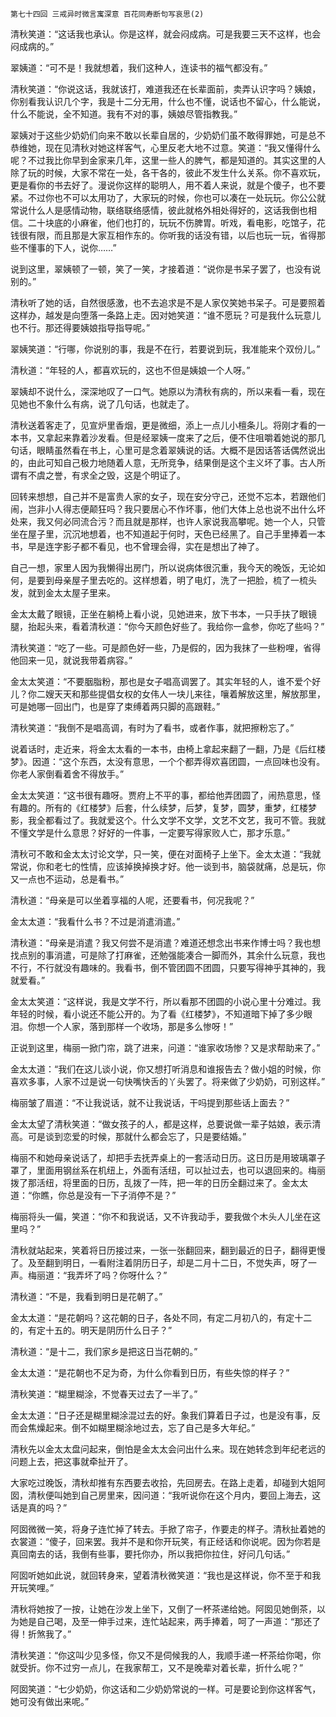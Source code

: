     第七十四回 三戒异时微言寓深意 百花同寿断句写哀思(2) 

   清秋笑道：“这话我也承认。你是这样，就会闷成病。可是我要三天不这样，也会闷成病的。”

   翠姨道：“可不是！我就想着，我们这种人，连读书的福气都没有。”

   清秋笑道：“你说这话，我就该打，难道我还在长辈面前，卖弄认识字吗？姨娘，你别看我认识几个字，我是十二分无用，什么也不懂，说话也不留心，什么能说，什么不能说，全不知道。我有不对的事，姨娘尽管指教我。”

   翠姨对于这些少奶奶们向来不敢以长辈自居的，少奶奶们虽不敢得罪她，可是总不恭维她，现在见清秋对她这样客气，心里反老大地不过意。笑道：“我又懂得什么呢？不过我比你早到金家来几年，这里一些人的脾气，都是知道的。其实这里的人除了玩的时候，大家不常在一处，各干各的，彼此不发生什么关系。你不喜欢玩，更是看你的书去好了。漫说你这样的聪明人，用不着人来说，就是个傻子，也不要紧。不过你也不可以太用功了，大家玩的时候，你也可以凑在一处玩玩。你公公就常说什么人是感情动物，联络联络感情，彼此就格外相处得好的，这话我倒也相信。二十块底的小麻雀，他们也打的，玩玩不伤脾胃。听戏，看电影，吃馆子，花钱很有限，而且那是大家互相作东的。你听我的话没有错，以后也玩一玩，省得那些不懂事的下人，说你……”

   说到这里，翠姨顿了一顿，笑了一笑，才接着道：“说你是书呆子罢了，也没有说别的。”

   清秋听了她的话，自然很感激，也不去追求是不是人家仅笑她书呆子。可是要照着这样办，越发是向堕落一条路上走。因对她笑道：“谁不愿玩？可是我什么玩意儿也不行。那还得要姨娘指导指导呢。”

   翠姨笑道：“行哪，你说别的事，我是不在行，若要说到玩，我准能来个双份儿。”

   清秋道：“年轻的人，都喜欢玩的，这也不但是姨娘一个人呀。”

   翠姨却不说什么，深深地叹了一口气。她原以为清秋有病的，所以来看一看，现在见她也不象什么有病，说了几句话，也就走了。

   清秋送着客走了，见宣炉里香烟，更是微细，添上一点儿小檀条儿。将刚才看的一本书，又拿起来靠着沙发看。但是经翠姨一度来了之后，便不住咀嚼着她说的那几句话，眼睛虽然看在书上，心里可是念着翠姨说的话。大概不是因话答话偶然说出的，由此可知自己极力地随着人意，无所竞争，结果倒是这个主义坏了事。古人所谓有不虞之誉，有求全之毁，这是个明证了。

   回转来想想，自己并不是富贵人家的女子，现在安分守己，还觉不忘本，若跟他们闹，岂非小人得志便颠狂吗？我只要居心不作坏事，他们大体上总也说不出什么坏处来，我又何必同流合污？而且就是那样，也许人家说我高攀呢。她一个人，只管坐在屋子里，沉沉地想着，也不知道起于何时，天色已经黑了。自己手里捧着一本书，早是连字影子都不看见，也不曾理会得，实在是想出了神了。

   自己一想，家里人因为我懒得出房门，所以说病体很沉重，我今天的晚饭，无论如何，是要到母亲屋子里去吃的。这样想着，明了电灯，洗了一把脸，梳了一梳头发，就到金太太屋子里来。

   金太太戴了眼镜，正坐在躺椅上看小说，见她进来，放下书本，一只手扶了眼镜腿，抬起头来，看着清秋道：“你今天颜色好些了。我给你一盒参，你吃了些吗？”

   清秋笑道：“吃了一些。可是颜色好一些，乃是假的，因为我抹了一些粉哩，省得他回来一见，就说我带着病容。”

   金太太笑道：“不要胭脂粉，那也是女子唱高调罢了。其实年轻的人，谁不爱个好儿？你二嫂天天和那些提倡女权的女伟人一块儿来往，嚷着解放这里，解放那里，可是她哪一回出门，也是穿了束缚着两只脚的高跟鞋。”

   清秋笑道：“我倒不是唱高调，有时为了看书，或者作事，就把擦粉忘了。”

   说着话时，走近来，将金太太看的一本书，由椅上拿起来翻了一翻，乃是《后红楼梦》。因道：“这个东西，太没有意思，一个个都弄得欢喜团圆，一点回味也没有。你老人家倒看着舍不得放手。”

   金太太笑道：“这书很有趣呀。贾府上不平的事，都给他弄团圆了，闹热意思，怪有趣的。所有的《红楼梦》后套，什么续梦，后梦，复梦，圆梦，重梦，红楼梦影，我全都看过了。我就爱这个。什么文学不文学，文艺不文艺，我可不管。我就不懂文学是什么意思？好好的一件事，一定要写得家败人亡，那才乐意。”

   清秋可不敢和金太太讨论文学，只一笑，便在对面椅子上坐下。金太太道：“我就常说，你和老七的性情，应该掉换掉换才好。他一谈到书，脑袋就痛，总是玩，你又一点也不运动，总是看书。”

   清秋道：“母亲是可以坐着享福的人呢，还要看书，何况我呢？”

   金太太道：“我看什么书？不过是消遣消遣。”

   清秋道：“母亲是消遣？我又何尝不是消遣？难道还想念出书来作博士吗？我也想找点别的事消遣，可是除了打麻雀，还勉强能凑合一脚而外，其余什么玩意，我也不行，不行就没有趣味的。我看书，倒不管团圆不团圆，只要写得神乎其神的，我就爱看。”

   金太太笑道：“这样说，我是文学不行，所以看那不团圆的小说心里十分难过。我年轻的时候，看小说还不能公开的。为了看《红楼梦》，不知道暗下掉了多少眼泪。你想一个人家，落到那样一个收场，那是多么惨呀！”

   正说到这里，梅丽一掀门帘，跳了进来，问道：“谁家收场惨？又是求帮助来了。”

   金太太道：“我们在这儿谈小说，你又想打听消息和谁报告去？做小姐的时候，你喜欢多事，人家不过是说一句快嘴快舌的丫头罢了。将来做了少奶奶，可别这样。”

   梅丽皱了眉道：“不让我说话，就不让我说话，干吗提到那些话上面去？”

   金太太望了清秋笑道：“做女孩子的人，都是这样，总要说做一辈子姑娘，表示清高。可是谈到恋爱的时候，那就什么都会忘了，只是要结婚。”

   梅丽不和她母亲说话了，却把手去抚弄桌上的一套活动日历。这日历是用玻璃罩子罩了，里面用钢丝系在机纽上，外面有活纽，可以扯过去，也可以退回来的。梅丽拨了那活纽，将里面的日历，乱拨了一阵，把一年的日历全翻过来了。金太太道：“你瞧，你总是没有一下子消停不是？”

   梅丽将头一偏，笑道：“你不和我说话，又不许我动手，要我做个木头人儿坐在这里吗？”

   清秋就站起来，笑着将日历接过来，一张一张翻回来，翻到最近的日子，翻得更慢了。及至翻到明日，一看附注着阴历日子，却是二月十二日，不觉失声，呀了一声。梅丽道：“我弄坏了吗？你呀什么？”

   清秋道：“不是，我看到明日是花朝了。”

   金太太道：“是花朝吗？这花朝的日子，各处不同，有定二月初八的，有定十二的，有定十五的。明天是阴历什么日子？”

   清秋道：“是十二，我们家乡是把这日当花朝的。”

   金太太道：“是花朝也不足为奇，为什么你看到日历，有些失惊的样子？”

   清秋笑道：“糊里糊涂，不觉春天过去了一半了。”

   金太太道：“日子还是糊里糊涂混过去的好。象我们算着日子过，也是没有事，反而会焦燥起来。倒不如糊里糊涂地过去，忘了自己是多大年纪。”

   清秋先以金太太盘问起来，倒怕是金太太会问出什么来。现在她转念到年纪老远的问题上去，把这事就牵扯开了。

   大家吃过晚饭，清秋却推有东西要去收拾，先回房去。在路上走着，却碰到大姐阿囡，清秋便叫她到自己房里来，因问道：“我听说你在这个月内，要回上海去，这话是真的吗？”

   阿囡微微一笑，将身子连忙掉了转去。手掀了帘子，作要走的样子。清秋扯着她的衣裳道：“傻子，回来罢。我并不是和你开玩笑，有正经话和你说呢。因为你若是真回南去的话，我倒有些事，要托你办，所以我把你拉住，好问几句话。”

   阿囡听她如此说，就回转身来，望着清秋微笑道：“我也是这样说，你不至于和我开玩笑哩。”

   清秋将她按了一按，让她在沙发上坐下，又倒了一杯茶递给她。阿囡见她倒茶，以为她是自己喝，及至一伸手过来，连忙站起来，两手捧着，呵了一声道：“那还了得！折煞我了。”

   清秋笑道：“你这叫少见多怪，你又不是伺候我的人，我顺手递一杯茶给你喝，你就受折。你不过穷一点儿，在我家帮工，又不是晚辈对着长辈，折什么呢？”

   阿囡笑道：“七少奶奶，你这话和二少奶奶常说的一样。可是要论到你这样客气，她可没有做出来呢。”

